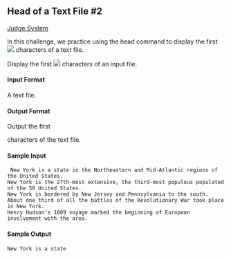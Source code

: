 ## Head of a Text File #2

[Judge System](https://www.hackerrank.com/challenges/text-processing-head-2/problem)

In this challenge, we practice using the head command to display the first <img src="https://latex.codecogs.com/svg.latex?\Large&space;20"> characters of a text file.

Display the first <img src="https://latex.codecogs.com/svg.latex?\Large&space;20"> characters of an input file.

#### Input Format

A text file.

#### Output Format

Output the first

characters of the text file.

#### Sample Input

````
 New York is a state in the Northeastern and Mid-Atlantic regions of the United States. 
New York is the 27th-most extensive, the third-most populous populated of the 50 United States. 
New York is bordered by New Jersey and Pennsylvania to the south.
About one third of all the battles of the Revolutionary War took place in New York.
Henry Hudson's 1609 voyage marked the beginning of European involvement with the area.
````

#### Sample Output

````
New York is a state 
````
